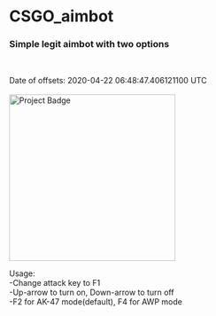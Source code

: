 # CSGO_aimbot
<h3>Simple legit aimbot with two options</h3><br/>

Date of offsets: 2020-04-22 06:48:47.406121100 UTC<br/><br/>
<img src="https://ci.appveyor.com/api/projects/status/62xs0g383shltj0v?svg=true" alt="Project Badge" width="300">

Usage:<br/>
  -Change attack key to F1<br/>
  -Up-arrow to turn on, Down-arrow to turn off<br/>
  -F2 for AK-47 mode(default), F4 for AWP mode<br/>

